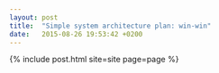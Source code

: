 ```yaml
---
layout: post
title:  "Simple system architecture plan: win-win"
date:   2015-08-26 19:53:42 +0200
---
```

{% include post.html site=site page=page %}

